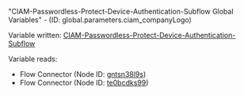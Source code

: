 "CIAM-Passwordless-Protect-Device-Authentication-Subflow Global Variables" - (ID: global.parameters.ciam_companyLogo)

Variable written:
[CIAM-Passwordless-Protect-Device-Authentication-Subflow](../index.md#Variables)

Variable reads:
* Flow Connector (Node ID: [gntsn38l9s](../nodes/gntsn38l9s.md))
* Flow Connector (Node ID: [te0bcdks99](../nodes/te0bcdks99.md))
